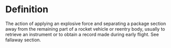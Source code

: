 # Definition

The action of applying an explosive force and separating a package
section away from the remaining part of a rocket vehicle or reentry
body, usually to retrieve an instrument or to obtain a record made
during early flight. See fallaway section.
